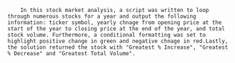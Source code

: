         In this stock market analysis, a script was written to loop through numerous stocks for a year and output the following information: ticker symbol, yearly chnage from opening price at the start of the year to closing price at the end of the year, and total stock volume. Furthermore, a conditional formatting was set to highlight positive change in green and negative chnage in red.Lastly, the solution returned the stock with "Greatest % Increase", "Greatest % Decrease" and "Greatest Total Volume". 

